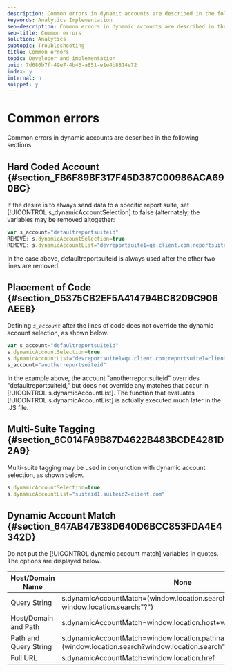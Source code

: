 ```yaml
---
description: Common errors in dynamic accounts are described in the following sections.
keywords: Analytics Implementation
seo-description: Common errors in dynamic accounts are described in the following sections.
seo-title: Common errors
solution: Analytics
subtopic: Troubleshooting
title: Common errors
topic: Developer and implementation
uuid: 7d680b7f-49e7-4b46-a851-e1e4b8814e72
index: y
internal: n
snippet: y
---
```


# Common errors

Common errors in dynamic accounts are described in the following sections.

## Hard Coded Account {#section_FB6F89BF317F45D387C00986ACA690BC}

If the desire is to always send data to a specific report suite, set [!UICONTROL s_dynamicAccountSelection] to false (alternately, the variables may be removed altogether:

```js
var s_account="defaultreportsuiteid" 
REMOVE: s.dynamicAccountSelection=true 
REMOVE: s.dynamicAccountList="devreportsuite1=qa.client.com;reportsuite1=client.com" 

```

In the case above, defaultreportsuiteid is always used after the other two lines are removed.

## Placement of Code {#section_05375CB2EF5A414794BC8209C906AEEB}

Defining *`s_account`* after the lines of code does not override the dynamic account selection, as shown below.

```js
var s_account="defaultreportsuiteid" 
s.dynamicAccountSelection=true 
s.dynamicAccountList="devreportsuite1=qa.client.com;reportsuite1=client.com" 
s_account="anotherreportsuiteid" 

```

In the example above, the account "anotherreportsuiteid" overrides "defaultreportsuiteid," but does not override any matches that occur in [!UICONTROL s.dynamicAccountList]. The function that evaluates [!UICONTROL s.dynamicAccountList] is actually executed much later in the .JS file.

## Multi-Suite Tagging {#section_6C014FA9B87D4622B483BCDE4281D2A9}

Multi-suite tagging may be used in conjunction with dynamic account selection, as shown below.

```js
s.dynamicAccountSelection=true 
s.dynamicAccountList="suiteid1,suiteid2=client.com" 

```

## Dynamic Account Match {#section_647AB47B38D640D6BCC853FDA4E4342D}

Do not put the [!UICONTROL dynamic account match] variables in quotes. The options are displayed below. 

|  Host/Domain Name  | None  |
|---|---|
|  Query String  | s.dynamicAccountMatch=(window.location.search?window.location.search:"?")  |
|  Host/Domain and Path  | s.dynamicAccountMatch=window.location.host+window.lcation.pathname  |
|  Path and Query String  | s.dynamicAccountMatch=window.location.pathname+(window.location.search?window.location.search""?")  |
|  Full URL  | s.dynamicAccountMatch=window.location.href  |

